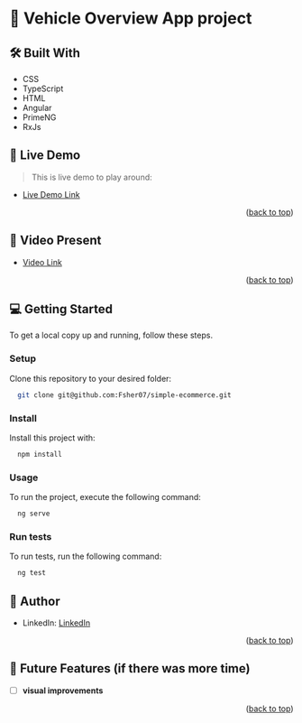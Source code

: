 <a name="readme-top"></a>

<!-- PROJECT DESCRIPTION -->

# 📖 Vehicle Overview App project <a name="about-project"></a>

## 🛠 Built With <a name="built-with"></a>

- CSS
- TypeScript
- HTML
- Angular
- PrimeNG
- RxJs

<!-- LIVE DEMO -->

## 🚀 Live Demo <a name="live-demo"></a>

> This is live demo to play around:

- [Live Demo Link](https://master--rococo-kitten-c8727e.netlify.app)

<p align="right">(<a href="#readme-top">back to top</a>)</p>

<!-- LIVE DEMO -->

## 🚀 Video Present <a name="live-demo"></a>

- [Video Link](https://www.loom.com/share/a3333549506640b493ca8ca7ef22d75b?sid=ec5081a1-8136-483e-9868-6b82c9f05221)

<p align="right">(<a href="#readme-top">back to top</a>)</p>

<!-- GETTING STARTED -->

## 💻 Getting Started <a name="getting-started"></a>

To get a local copy up and running, follow these steps.

### Setup

Clone this repository to your desired folder:

```sh
  git clone git@github.com:Fsher07/simple-ecommerce.git
```

### Install

Install this project with:

```sh
  npm install
```

### Usage

To run the project, execute the following command:

```sh
  ng serve
```

### Run tests

To run tests, run the following command:

```sh
  ng test
```

<!-- AUTHORS -->

## 👥 Author <a name="authors"></a>

- LinkedIn: [LinkedIn](https://www.linkedin.com/in/fsalimhidir/)

<p align="right">(<a href="#readme-top">back to top</a>)</p>

<!-- FUTURE FEATURES -->

## 🔭 Future Features (if there was more time) <a name="future-features"></a>

- [ ] **visual improvements**

<p align="right">(<a href="#readme-top">back to top</a>)</p>
